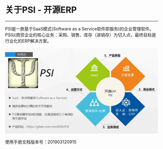 # 关于PSI - 开源ERP

---

PSI是一款基于SaaS模式(Software as a Service软件即服务)的企业管理软件。PSI以商贸企业的核心业务：采购、销售、库存（进销存）为切入点，最终目标是行业化的ERP解决方案。

![](/assets/01.jpg)

使用手册文档版本号：201903120915